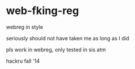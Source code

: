 web-fking-reg
=============

webreg in style 

seriously should not have taken me as long as I did 

pls work in webreg, only tested in sis atm

hackru fall '14

